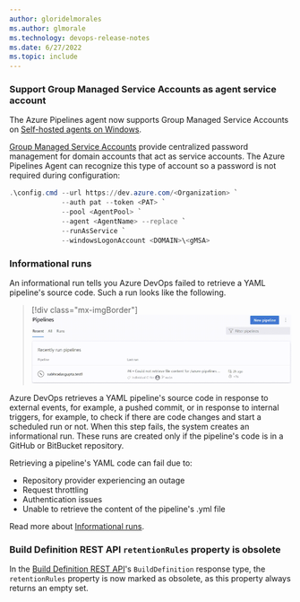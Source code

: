 ```yaml
---
author: gloridelmorales
ms.author: glmorale
ms.technology: devops-release-notes
ms.date: 6/27/2022
ms.topic: include
---
```


### Support Group Managed Service Accounts as agent service account

The Azure Pipelines agent now supports Group Managed Service Accounts on [Self-hosted agents on Windows](https://docs.microsoft.com/azure/devops/pipelines/agents/v2-windows?view=azure-devops).

[Group Managed Service Accounts](https://aka.ms/gmsa) provide centralized password management for domain accounts that act as service accounts. The Azure Pipelines Agent can recognize this type of account so a password is not required during configuration:

```PowerShell
.\config.cmd --url https://dev.azure.com/<Organization> `
             --auth pat --token <PAT> `
             --pool <AgentPool> `
             --agent <AgentName> --replace `
             --runAsService `
             --windowsLogonAccount <DOMAIN>\<gMSA>
```
### Informational runs

An informational run tells you Azure DevOps failed to retrieve a YAML pipeline's source code. Such a run looks like the following.

  > [!div class="mx-imgBorder"]
  > ![Recently run pipelines](../../media/205-pipelines-01.png)

Azure DevOps retrieves a YAML pipeline's source code in response to external events, for example, a pushed commit, or in response to internal triggers, for example, to check if there are code changes and start a scheduled run or not. When this step fails, the system creates an informational run. These runs are created only if the pipeline's code is in a GitHub or BitBucket repository.

Retrieving a pipeline's YAML code can fail due to:

* Repository provider experiencing an outage
* Request throttling
* Authentication issues
* Unable to retrieve the content of the pipeline's .yml file

Read more about [Informational runs](https://docs.microsoft.com/azure/devops/pipelines/process/information-run?view=azure-devops).

### Build Definition REST API `retentionRules` property is obsolete

In the [Build Definition REST API](https://docs.microsoft.com/rest/api/azure/devops/build/builds/get)'s `BuildDefinition` response type, the `retentionRules` property is now marked as obsolete, as this property always returns an empty set.